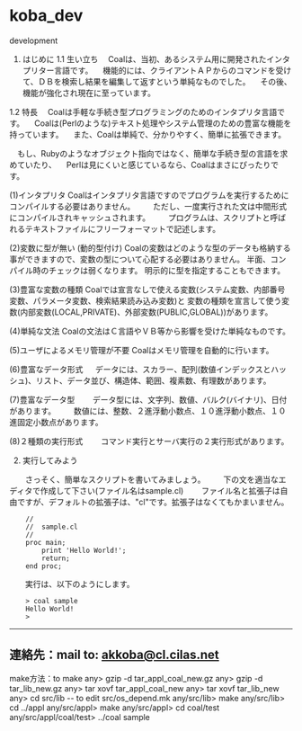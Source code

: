 # koba_dev
development
1. はじめに
 1.1 生い立ち
　Coalは、当初、あるシステム用に開発されたインタプリター言語です。
　機能的には、クライアントＡＰからのコマンドを受けて、ＤＢを検索し結果を編集して返すという単純なものでした。
　その後、機能が強化され現在に至っています。
 
 1.2 特長
　Coalは手軽な手続き型プログラミングのためのインタプリタ言語です。
　Coalは(Perlのような)テキスト処理やシステム管理のための豊富な機能を持っています。
　また、Coalは単純で、分かりやすく、簡単に拡張できます。

　もし、Rubyのようなオブジェクト指向ではなく、簡単な手続き型の言語を求めていたり、
　Perlは見にくいと感じているなら、Coalはまさにぴったりです。


(1)インタプリタ
    Coalはインタプリタ言語ですのでプログラムを実行するためにコンパイルする必要はありません。
　　ただし、一度実行された文は中間形式にコンパイルされキャッシュされます。
　　プログラムは、スクリプトと呼ばれるテキストファイルにフリーフォーマットで記述します。

(2)変数に型が無い (動的型付け)
    Coalの変数はどのような型のデータも格納する事ができますので、変数の型について心配する必要はありません。
    半面、コンパイル時のチェックは弱くなります。
    明示的に型を指定することもできます。

(3)豊富な変数の種類
    Coalでは宣言なしで使える変数(システム変数、内部番号変数、パラメータ変数、検索結果読み込み変数)と
    変数の種類を宣言して使う変数(内部変数(LOCAL,PRIVATE)、外部変数(PUBLIC,GLOBAL))があります。

(4)単純な文法
    Coalの文法はＣ言語やＶＢ等から影響を受けた単純なものです。

(5)ユーザによるメモリ管理が不要
    Coalはメモリ管理を自動的に行います。

(6)豊富なデータ形式
　  データには、スカラー、配列(数値インデックスとハッシュ)、リスト、データ並び、構造体、範囲、複素数、有理数があります。

(7)豊富なデータ型
　　データ型には、文字列、数値、バルク(バイナリ)、日付があります。
　　数値には、整数、２進浮動小数点、１０進浮動小数点、１０進固定小数点があります。

(8)２種類の実行形式
　　コマンド実行とサーバ実行の２実行形式があります。

2. 実行してみよう

　　さっそく、簡単なスクリプトを書いてみましょう。
　　下の文を適当なエディタで作成して下さい(ファイル名はsample.cl)
　　ファイル名と拡張子は自由ですが、デフォルトの拡張子は、"cl"です。拡張子はなくてもかまいません。

        //
        //  sample.cl
        //
        proc main;
            print 'Hello World!';
            return;
        end proc;

　　実行は、以下のようにします。

        > coal sample
        Hello World!
        >
------------------------------------------------------------
連絡先：mail to: akkoba@cl.cilas.net
------------------------------------------------------------
make方法：to make
 any> gzip -d tar_appl_coal_new.gz
 any> gzip -d tar_lib_new.gz
 any> tar xovf tar_appl_coal_new
 any> tar xovf tar_lib_new
 any> cd src/lib
 -- to edit src/os_depend.mk
 any/src/lib> make
 any/src/lib> cd ../appl
 any/src/appl> make
 any/src/appl> cd coal/test
 any/src/appl/coal/test> ../coal sample
